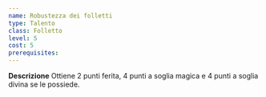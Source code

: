 ```yaml
---
name: Robustezza dei folletti
type: Talento
class: Folletto
level: 5
cost: 5
prerequisites: 
---
```


**Descrizione**
Ottiene 2 punti ferita, 4 punti a soglia magica e 4 punti a soglia divina se le
possiede.